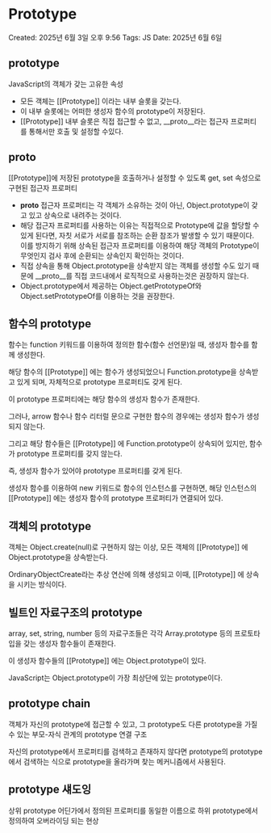 # Prototype

Created: 2025년 6월 3일 오후 9:56
Tags: JS
Date: 2025년 6월 6일

## prototype

JavaScript의 객체가 갖는 고유한 속성

- 모든 객체는 [[Prototype]] 이라는 내부 슬롯을 갖는다.
- 이 내부 슬롯에는 어떠한 생성자 함수의 prototype이 저장된다.
- [[Prototype]] 내부 슬롯은 직접 접근할 수 없고, __proto__라는 접근자 프로퍼티를 통해서만 호출 및 설정할 수있다.

## __proto__

[[Prototype]]에 저장된 prototype을 호출하거나 설정할 수 있도록 get, set 속성으로 구현된 접근자 프로퍼티

- __proto__ 접근자 프로퍼티는 각 객체가 소유하는 것이 아닌, Object.prototype이 갖고 있고 상속으로 내려주는 것이다.
- 해당 접근자 프로퍼티를 사용하는 이유는 직접적으로 Prototype에 값을 할당할 수 있게 된다면, 자칫 서로가 서로를 참조하는 순환 참조가 발생할 수 있기 때문이다.
이를 방지하기 위해 상속된 접근자 프로퍼티를 이용하여 해당 객체의 Prototype이 무엇인지 검사 후에 순환되는 상속인지 확인하는 것이다.
- 직접 상속을 통해 Object.prototype을 상속받지 않는 객체를 생성할 수도 있기 때문에 __proto__를 직접 코드내에서 로직적으로 사용하는것은 권장하지 않는다.
- Object.prototype에서 제공하는 Object.getPrototypeOf와 Object.setPrototypeOf를 이용하는 것을 권장한다.

## 함수의 prototype

함수는 function 키워드를 이용하여 정의한 함수(함수 선언문)일 때, 생성자 함수를 함께 생성한다.

해당 함수의 [[Prototype]] 에는 함수가 생성되었으니 Function.prototype을 상속받고 있게 되며, 자체적으로 prototype 프로퍼티도 갖게 된다.

이 prototype 프로퍼티에는 해당 함수의 생성자 함수가 존재한다.

그러나, arrow 함수나 함수 리터럴 문으로 구현한 함수의 경우에는 생성자 함수가 생성되지 않는다.

그리고 해당 함수들은 [[Prototype]] 에 Function.prototype이 상속되어 있지만, 함수가 prototype 프로퍼티를 갖지 않는다.

즉, 생성자 함수가 있어야 prototype 프로퍼티를 갖게 된다.

생성자 함수를 이용하여 new 키워드로 함수의 인스턴스를 구현하면, 해당 인스턴스의 [[Prototype]] 에는 생성자 함수의 prototype 프로퍼티가 연결되어 있다.

## 객체의 prototype

객체는 Object.create(null)로 구현하지 않는 이상, 모든 객체의 [[Prototype]] 에 Object.prototype을 상속받는다.

OrdinaryObjectCreate라는 추상 연산에 의해 생성되고 이때, [[Prototype]] 에 상속을 시키는 방식이다.

## 빌트인 자료구조의 prototype

array, set, string, number 등의 자료구조들은 각각 Array.prototype 등의 프로토타입을 갖는 생성자 함수들이 존재한다.

이 생성자 함수들의 [[Prototype]] 에는 Object.prototype이 있다.

JavaScript는 Object.prototype이 가장 최상단에 있는 prototype이다.

## prototype chain

객체가 자신의 prototype에 접근할 수 있고, 그 prototype도 다른 prototype을 가질 수 있는 부모-자식 관계의 prototype 연결 구조

자신의 prototype에서 프로퍼티를 검색하고 존재하지 않다면 prototype의 prototype에서 검색하는 식으로 prototype을 올라가며 찾는 메커니즘에서 사용된다.

## prototype 섀도잉

상위 prototype 어딘가에서 정의된 프로퍼티를 동일한 이름으로 하위 prototype에서 정의하여 오버라이딩 되는 현상